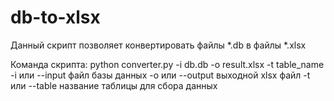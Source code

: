 # db-to-xlsx
Данный скрипт позволяет конвертировать файлы *.db в файлы *.xlsx


Команда скрипта:
python converter.py -i db.db -o result.xlsx -t table_name
-i или --input файл базы данных
-o или --output выходной xlsx файл
-t или --table название таблицы для сбора данных
